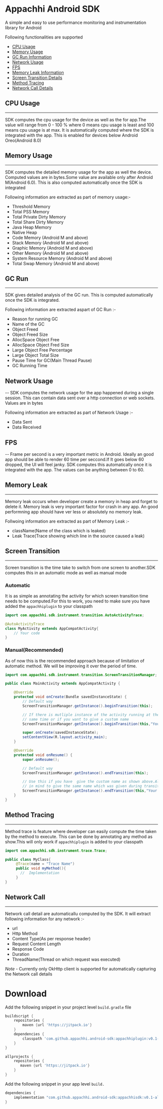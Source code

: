 
# Appachhi Android SDK
A simple and easy to use performance monitoring and instrumentation library for
Android

Following functionalities are supported
- [CPU Usage](#cpu-usage)
- [Memory Usage](#memory-usage)
- [GC Run Information](#gc-run)
- [Network Usage](#network-usage)
- [FPS](#dropped)
- [Memory Leak Information](#memory-leak)
- [Screen Transition Details](#screen-transition)
- [Method Tracing](#method-tracing)
- [Network Call Details](#network-call)

## CPU Usage
---
SDK computes the cpu usage for the device as well as the for app.The value will range from 0 - 100 % where 0 means cpu usage is least and 100 means cpu usage is at max. It is automatically computed where the SDK is integrated with the app. This is enabled for devices below Android Oreo(Android 8.0)

## Memory Usage
---
SDK computes the detailed memory usage for the app as well the device. Computed values are in bytes.Some value are available only after Android M(Android 6.0). This is also computed automatically once the SDK is integrated

Following information are extracted as part of memory usage:-
- Threshold Memory
- Total PSS Memory
- Total Private Dirty Memory
- Total Share Dirty Memory
- Java Heap Memory
- Native Heap
- Code Memory (Android M and above)
- Stack Memory (Android M and above)
- Graphic Memory (Android M and above)
- Other Memory (Android M and above)
- System Resource Memory (Android M and above)
- Total Swap Memory (Android M and above)

## GC Run
---
SDK  gives detailed analysis of the GC run. This is computed automatically once the SDK is integrated.

Following information are extracted aspart of GC Run :-
-  Reason for running GC
-  Name of the GC
-  Object Freed
-  Object Freed Size
-  AllocSpace Object Free
-  AllocSpace Object Fred Size
-  Large Object Free Percentage
-  Large Object Total Size
-  Pause Time for GC(Main Thread Pause)
-  GC Running Time

## Network Usage
--
SDK computes the network usage for the app happened during a single session. This can contain data sent over a http connection or web sockets. Values are in bytes

Following information are extracted as part of Network Usage :-
-  Data Sent
-  Data Received

## FPS
--
Frame per second is a very important metric in Android. Ideally an good app should be able to render 60 time per seccond.If It goes below 60 dropped, the UI will feel janky. SDK computes this automatically once it is integrated with the app. The values can be anything between 0 to 60.

## Memory Leak
---
Memory leak occurs when developer create a memory in heap and forget to delete it. Memory leak is very important factor for crash in any app. An good performning app should have ver less or absolutely no memory leak.

Follwoing information are extracted as part of Memory Leak :-
- className(Name of the class which is leaked)
- Leak Trace(Trace showing which line in the source caused a leak)

## Screen Transition
---
Screen transition is the time take to switch from one screen to another.SDK computes this in an automatic mode as well as manual mode

### Automatic
It is as simple as annotating the activity for which screen transition time
needs to be computed.For this to work, you need to make sure you have added the `appachhiplugin` to your classpath

```java
import com.appachhi.sdk.instrument.transition.AutoActivityTrace;

@AutoActivityTrace
class MyActivity extends AppCompatActivity{
    // Your code
}
```

### Manual(Recommended)

As of now this is the recommended approach because of limitation of automatic
method. We will be improving it over the period of time.
```java
import com.appachhi.sdk.instrument.transition.ScreenTransitionManager;

public class MainActivity extends AppCompatActivity {

    @Override
    protected void onCreate(Bundle savedInstanceState) {
        // Default way
        ScreenTransitionManager.getInstance().beginTransition(this);

        // If there is mutliple instance of the activity running at the
        // same time or if you want to give a custom name
        ScreenTransitionManager.getInstance().beginTransition(this,"Your Screen Name");

        super.onCreate(savedInstanceState);
        setContentView(R.layout.activity_main);
    }

    @Override
    protected void onResume() {
        super.onResume();

        // Default way
        ScreenTransitionManager.getInstance().endTransition(this);

        // Use this if you have  give the custom name as shown above.Also keep
        // in mind to give the same name which was given during transition start
        ScreenTransitionManager.getInstance().endTransition(this,"Your Screen Name");
    }
}

```

## Method Tracing
---
Method trace is feature where developer can easily compute the time taken by the method to execute. This can be done by annotating any method as show.This will only work if `appachhiplugin` is added to your classpath

```java
import com.appachhi.sdk.instrument.trace.Trace;

public class MyClass{
     @Trace(name = "Trace Name")
     public void myMethod(){
       //  Implementation
     }
}
```
## Network Call
---
Network call detail are automaticallu computed by the SDK. 
It will extract following information for any network :-
- url 
- Http Method
- Content Type(As per response header)
- Request Content Length
- Response Code
- Duration
- ThreadName(Thread on which request was executed)

*Note* - Currently only OkHttp client is supported for automatically capturing the Network call details


# Download

Add the following snippet in your project level `build.gradle` file

```gradle
buildscript {
    repositories {
        maven {url 'https://jitpack.io'}
    }
    dependencies {
        classpath 'com.github.appachhi.android-sdk:appachhiplugin:v0.1-alpha"
    }
}

allprojects {
    repositories {
       maven {url 'https://jitpack.io'}
    }
}
```
Add the following snippet in your app level `build.`

```gradle
dependencies {
    implementation "com.github.appachhi.android-sdk:appachhisdk:v0.1-alpha"
}

```
